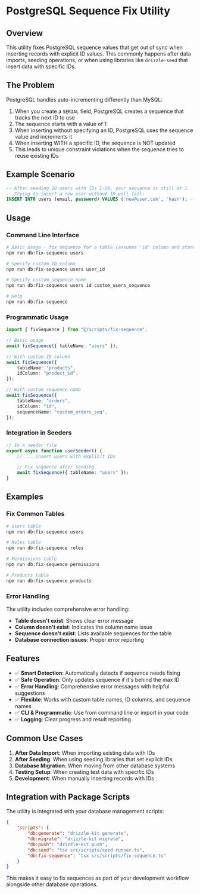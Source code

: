 # PostgreSQL Sequence Fix Utility

## Overview

This utility fixes PostgreSQL sequence values that get out of sync when inserting records with explicit ID values. This commonly happens after data imports, seeding operations, or when using libraries like `drizzle-seed` that insert data with specific IDs.

## The Problem

PostgreSQL handles auto-incrementing differently than MySQL:

1. When you create a `SERIAL` field, PostgreSQL creates a sequence that tracks the next ID to use
2. The sequence starts with a value of 1
3. When inserting without specifying an ID, PostgreSQL uses the sequence value and increments it
4. When inserting WITH a specific ID, the sequence is NOT updated
5. This leads to unique constraint violations when the sequence tries to reuse existing IDs

## Example Scenario

```sql
-- After seeding 20 users with IDs 1-20, your sequence is still at 1
-- Trying to insert a new user without ID will fail:
INSERT INTO users (email, password) VALUES ('new@user.com', 'hash'); -- ERROR: duplicate key value violates unique constraint "users_pkey"
```

## Usage

### Command Line Interface

```bash
# Basic usage - fix sequence for a table (assumes 'id' column and standard sequence name)
npm run db:fix-sequence users

# Specify custom ID column
npm run db:fix-sequence users user_id

# Specify custom sequence name
npm run db:fix-sequence users id custom_users_sequence

# Help
npm run db:fix-sequence
```

### Programmatic Usage

```typescript
import { fixSequence } from "@/scripts/fix-sequence";

// Basic usage
await fixSequence({ tableName: "users" });

// With custom ID column
await fixSequence({
    tableName: "products",
    idColumn: "product_id",
});

// With custom sequence name
await fixSequence({
    tableName: "orders",
    idColumn: "id",
    sequenceName: "custom_orders_seq",
});
```

### Integration in Seeders

```typescript
// In a seeder file
export async function userSeeder() {
    // ... insert users with explicit IDs

    // Fix sequence after seeding
    await fixSequence({ tableName: "users" });
}
```

## Examples

### Fix Common Tables

```bash
# Users table
npm run db:fix-sequence users

# Roles table
npm run db:fix-sequence roles

# Permissions table
npm run db:fix-sequence permissions

# Products table
npm run db:fix-sequence products
```

### Error Handling

The utility includes comprehensive error handling:

- **Table doesn't exist**: Shows clear error message
- **Column doesn't exist**: Indicates the column name issue
- **Sequence doesn't exist**: Lists available sequences for the table
- **Database connection issues**: Proper error reporting

## Features

- ✅ **Smart Detection**: Automatically detects if sequence needs fixing
- ✅ **Safe Operation**: Only updates sequence if it's behind the max ID
- ✅ **Error Handling**: Comprehensive error messages with helpful suggestions
- ✅ **Flexible**: Works with custom table names, ID columns, and sequence names
- ✅ **CLI & Programmatic**: Use from command line or import in your code
- ✅ **Logging**: Clear progress and result reporting

## Common Use Cases

1. **After Data Import**: When importing existing data with IDs
2. **After Seeding**: When using seeding libraries that set explicit IDs
3. **Database Migration**: When moving from other database systems
4. **Testing Setup**: When creating test data with specific IDs
5. **Development**: When manually inserting records with IDs

## Integration with Package Scripts

The utility is integrated with your database management scripts:

```json
{
    "scripts": {
        "db:generate": "drizzle-kit generate",
        "db:migrate": "drizzle-kit migrate",
        "db:push": "drizzle-kit push",
        "db:seed": "tsx src/scripts/seed-runner.ts",
        "db:fix-sequence": "tsx src/scripts/fix-sequence.ts"
    }
}
```

This makes it easy to fix sequences as part of your development workflow alongside other database operations.
